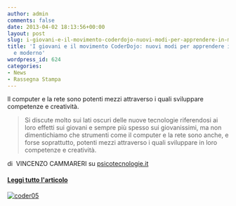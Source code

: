 ```yaml
---
author: admin
comments: false
date: 2013-04-02 18:13:56+00:00
layout: post
slug: i-giovani-e-il-movimento-coderdojo-nuovi-modi-per-apprendere-in-modo-social-e-moderno
title: 'I giovani e il movimento CoderDojo: nuovi modi per apprendere in modo social
  e moderno'
wordpress_id: 624
categories:
- News
- Rassegna Stampa
---
```


Il computer e la rete sono potenti mezzi attraverso i quali sviluppare competenze e creatività.


<blockquote>Si discute molto sui lati oscuri delle nuove tecnologie riferendosi ai loro effetti sui giovani e sempre più spesso sui giovanissimi, ma non dimentichiamo che strumenti come il computer e la rete sono anche, e forse soprattutto, potenti mezzi attraverso i quali sviluppare in loro competenze e creatività.</blockquote>


di  VINCENZO CAMMARERI su [psicotecnologie.it](http://www.psicotecnologie.it/)


#### [Leggi tutto l'articolo](http://www.psicotecnologie.it/percorsi/tecnopsicologia/articolo/887-i-giovani-e-il-movimento-coderdojo-nuovi-modi-per-apprendere-in-modo-social-e-moderno)




[![coder05](http://coderdojomilano.it/wp-content/uploads/2013/04/coder05.jpg)](http://coderdojomilano.it/wp-content/uploads/2013/04/coder05.jpg)
